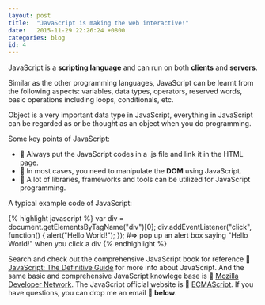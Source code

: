 ```yaml
---
layout: post
title:  "JavaScript is making the web interactive!"
date:   2015-11-29 22:26:24 +0800
categories: blog
id: 4
---
```

JavaScript is a **scripting language** and can run on both **clients** and **servers**.

Similar as the other programming languages, JavaScript can be learnt from the following aspects: variables, data types, operators, reserved words, basic operations including loops, conditionals, etc.

Object is a very important data type in JavaScript, everything in JavaScript can be regarded as or be thought as an object when you do programming.

Some key points of JavaScript:

* :bell: Always put the JavaScript codes in a .js file and link it in the HTML page.
* :bell: In most cases, you need to manipulate the **DOM** using JavaScript.
* :bell: A lot of libraries, frameworks and tools can be utilized for JavaScript programming.

A typical example code of JavaScript:

{% highlight javascript %}
var div = document.getElementsByTagName("div")[0];
div.addEventListener("click", function() {
	alert("Hello World!");
});
#=> pop up an alert box saying "Hello World!" when you click a div
{% endhighlight %}

Search and check out the comprehensive JavaScript book for reference :book: [JavaScript: The Definitive Guide][js-book] for more info about JavaScript. And the same basic and comprehensive JavaScript knowlege base is :link: [Mozilla Developer Network][mozilla-developer-network]. The JavaScript official website is :link: [ECMAScript][ecmascript]. If you have questions, you can drop me an email :e-mail: **below**.

[js-book]: http://www.amazon.com
[mozilla-developer-network]:   http://developer.mozilla.org/
[ecmascript]: http://www.ecmascript.org/




